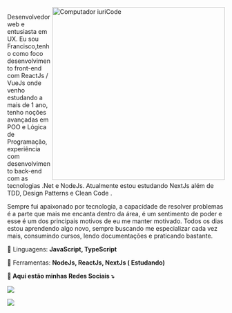 <img src="https://raw.githubusercontent.com/MicaelliMedeiros/micaellimedeiros/master/image/computer-illustration.png" min-width="400px" max-width="400px" width="400px" align="right" alt="Computador iuriCode">

<p align="left"> 
Desenvolvedor web e entusiasta em UX. Eu sou Francisco,tenho como foco desenvolvimento front-end com ReactJs / VueJs onde venho estudando a mais de 1 ano, tenho noções avançadas em POO e Lógica de Programação, experiência com desenvolvimento back-end com as tecnologias .Net e NodeJs. Atualmente estou estudando NextJs além de TDD,  Design Patterns e Clean Code .

Sempre fui apaixonado por tecnologia, a capacidade de resolver problemas é a parte que mais me encanta dentro da área, é um sentimento de poder e esse é um dos principais motivos de eu me manter motivado.
Todos os dias estou aprendendo algo novo, sempre buscando me especializar cada vez mais, consumindo cursos, lendo documentações e praticando bastante. 
 </p>

<p align="left">
  🦄  Linguagens: <strong>JavaScript, TypeScript</strong>
</p>

<p align="left">
  💼 Ferramentas: <strong> NodeJs, ReactJs, NextJs ( Estudando)
</p>

<p align="left">
  💌 Aqui estão minhas Redes Sociais ⤵️
</p>

<p align="left">
  
  <a href="www.linkedin.com/in/francisco-césar" alt="Linkedin">
  
  <img src="https://img.shields.io/badge/-Linkedin-0e76a8?style=flat-square&logo=Linkedin&logoColor=white&link=https://www.linkedin.com/in/francisco-c%C3%A9sar-94838b17b/" /></a>

  


  <a href="#" alt="Instagram">
  <img src="https://img.shields.io/badge/-Instagram-DF0174?style=flat-square&labelColor=DF0174&logo=instagram&logoColor=white&link=https://www.instagram.com/franciscocmateus/"/></a>
</p>
